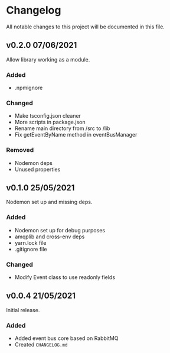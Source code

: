 # Changelog

All notable changes to this project will be documented in this file.

## v0.2.0 07/06/2021

Allow library working as a module.

### Added

- .npmignore

### Changed

- Make tsconfig.json cleaner
- More scripts in package.json
- Rename main directory from /src to /lib
- Fix getEventByName method in eventBusManager

### Removed

- Nodemon deps
- Unused properties

## v0.1.0 25/05/2021

Nodemon set up and missing deps.

### Added

- Nodemon set up for debug purposes
- amqplib and cross-env deps
- yarn.lock file
- .gitignore file

### Changed

- Modify Event class to use readonly fields

## v0.0.4 21/05/2021

Initial release.

### Added

- Added event bus core based on RabbitMQ
- Created `CHANGELOG.md`